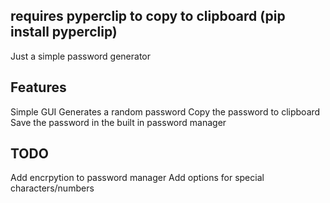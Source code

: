 requires pyperclip to copy to clipboard (pip install pyperclip)	
---------------------------------------------------------------
Just a simple password generator


Features
--------
Simple GUI
Generates a random password
Copy the password to clipboard
Save the password in the built in password manager

TODO
----
Add encrpytion to password manager
Add options for special characters/numbers
